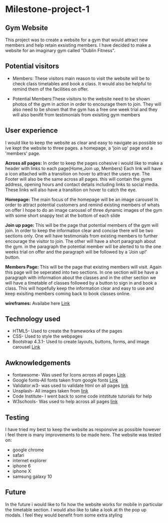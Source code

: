 # Milestone-project-1
## Gym Website
This project was to create a website for a gym that would attract new members and help retain exsisting members.
I have decided to make a website for an imaginary gym called "Dublin Fitness".

## Potential visitors
* Members: These visitors main reason to visit the website will be to check class timetables and book a class.
It would also be helpful to remind them of the facilities on offer.

* Potential Members:These visitors to the website need to be shown photos of the gym in action in order to encourage them to join. 
 They will also need to be shown that the gym has a free one week trial and they will also benifit from testimonials from exisiting gym members

## User experience
I would like to keep the website as clear and easy to navigate as possible so ive kept the website to three pages.
a homepage, a 'join up' page  and a 'members' page.

**Across all pages:**
In order to keep the pages cohesive i would like to make a header with links to each page(Home,Join up, Members)
Each link will have a icon attached with a transition on hover to attract the users eye.
The Footer will also be the same across all pages. this will contain the gyms address, opening hours and contact details including links to social media.
These links will also have a transition on hover to catch the eye.

**Homepage:**
The main focus of the homepage will be an image carousel In order to attract potential customers and remind existing members of whats on offer
I hope to do an image carousel of three dynamic images of the gym with some short snappy text at the bottom of each slide

**Join up page:**
This will be the page that potential members of the gym will join. In order to keep the information clear and concise there will be two sections only.
One will have testimonials from existing members to further encourage the visitor to join. 
The other will have a short paragraph about the gym. in the paragraph the potential member will be alerted to to the one weeks trial on offer 
and the paragraph will be followed by a 'Join up!' button.

**Members Page:**
This will be the page that existing members will visit. Again this page will be seperated into two sections.
In one section will be have a paragraph with information about the classes 
and in the other section we will have a timetable of classes followed by a button to sign in and book a class. 
This will hopefully keep the information clear and easy to use and keep exisiting members coming back to book classes online.

**wireframes:** Availabe here [Link](/assets/images/wireframes)


## Technology used
* HTML5- Used to create the frameworks of the pages
* CSS- Used to style the webpages
* Bootstrap 4.3.1- Used to create layouts, buttons, forms, and image carousel [Link](https://getbootstrap.com/)


## Awknowledgements
* fontawsome- Was used for Icons across all pages [Link](https://fontawesome.com/)
* Google fonts-All fonts taken from google fonts [Link](https://fonts.google.com)
* Validator.w3- was used to validate html on all pages [link]( https://validator.w3.org/nu/)
* Unsplash- All images taken from [link](https://unsplash.com/)
* Code Institute- I went back to some code intstitute tutorials for help
* W3schools- Was used to help across all pages [link](https://www.w3schools.com)


## Testing

I have tried my best to keep the website as responsive as possible however i feel there is many improvements to be made here.
The website was tested on:
* google chrome
* safari
* internet explorer
* iphone 6
* iphone X
* samsung galaxy 10

## Future

In the future i would like to fix how the website works for mobile in particular the timetable section. 
I would also like to take a look at th the pop up modals. I feel they would benefit from some extra styling
